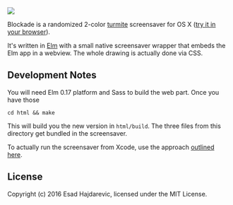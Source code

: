 <img src="https://raw.github.com/esad/blockade/master/inaction.gif">

Blockade is a randomized 2-color [turmite](https://en.wikipedia.org/wiki/Turmite) screensaver for OS X ([try it in your browser](http://esad.github.io/blockade)).

It's written in [Elm](http://elm-lang.org) with a small native screensaver wrapper that embeds the Elm app in a webview. The whole drawing is actually done via CSS.

## Development Notes

You will need Elm 0.17 platform and Sass to build the web part. Once you have those

    cd html && make

This will build you the new version in `html/build`. The three files from this directory get bundled in the screensaver.

To actually run the screensaver from Xcode, use the approach [outlined here](http://stackoverflow.com/questions/1101926/how-to-debug-a-screensaver-in-os-x/34929093#34929093).

## License

Copyright (c) 2016 Esad Hajdarevic, licensed under the MIT License.
